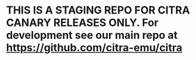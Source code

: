 # THIS IS A STAGING REPO FOR CITRA CANARY RELEASES ONLY. For development see our main repo at https://github.com/citra-emu/citra
